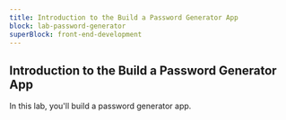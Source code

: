 ```yaml
---
title: Introduction to the Build a Password Generator App
block: lab-password-generator
superBlock: front-end-development
---
```


## Introduction to the Build a Password Generator App

In this lab, you'll build a password generator app.
